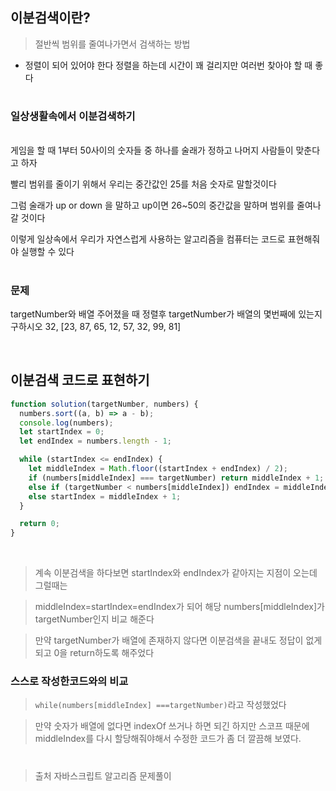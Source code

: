 ## 이분검색이란?

> 절반씩 범위를 줄여나가면서 검색하는 방법

- 정렬이 되어 있어야 한다
  정렬을 하는데 시간이 꽤 걸리지만 여러번 찾아야 할 때 좋다

#

### 일상생활속에서 이분검색하기

<br>
게임을 할 때 1부터 50사이의 숫자들 중 하나를 술래가 정하고 나머지 사람들이 맞춘다고 하자

빨리 범위를 줄이기 위해서 우리는 중간값인 25를 처음 숫자로 말할것이다

그럼 술래가 up or down 을 말하고 up이면 26~50의 중간값을 말하며 범위를 줄여나갈 것이다

이렇게 일상속에서 우리가 자연스럽게 사용하는 알고리즘을 컴퓨터는 코드로 표현해줘야 실행할 수 있다

#

### 문제

targetNumber와 배열 주어졌을 때 정렬후 targetNumber가 배열의 몇번째에 있는지 구하시오
32, [23, 87, 65, 12, 57, 32, 99, 81]

<br>

## 이분검색 코드로 표현하기

```js
function solution(targetNumber, numbers) {
  numbers.sort((a, b) => a - b);
  console.log(numbers);
  let startIndex = 0;
  let endIndex = numbers.length - 1;

  while (startIndex <= endIndex) {
    let middleIndex = Math.floor((startIndex + endIndex) / 2);
    if (numbers[middleIndex] === targetNumber) return middleIndex + 1;
    else if (targetNumber < numbers[middleIndex]) endIndex = middleIndex - 1;
    else startIndex = middleIndex + 1;
  }

  return 0;
}
```

<br>

> 계속 이분검색을 하다보면 startIndex와 endIndex가 같아지는 지점이 오는데 그럴때는

> middleIndex=startIndex=endIndex가 되어 해당 numbers[middleIndex]가 targetNumber인지 비교 해준다

> 만약 targetNumber가 배열에 존재하지 않다면 이분검색을 끝내도 정답이 없게 되고 0을 return하도록 해주었다

### 스스로 작성한코드와의 비교

> `while(numbers[middleIndex] ===targetNumber)`라고 작성했었다

> 만약 숫자가 배열에 없다면 indexOf 쓰거나 하면 되긴 하지만
> 스코프 때문에 middleIndex를 다시 할당해줘야해서 수정한 코드가 좀 더 깔끔해 보였다.

#

> 출처 자바스크립트 알고리즘 문제풀이
